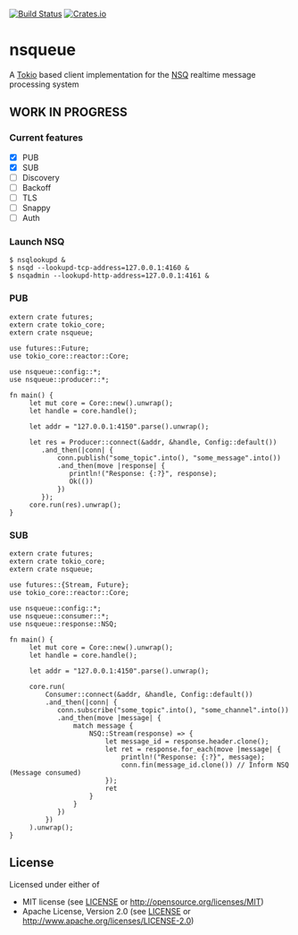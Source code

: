 [![Build Status](https://travis-ci.org/wisespace-io/nsqueue.png?branch=master)](https://travis-ci.org/wisespace-io/nsqueue)
[![Crates.io](https://img.shields.io/crates/v/nsqueue.svg)](https://crates.io/crates/nsqueue)

# nsqueue
A [Tokio](https://tokio.rs/) based client implementation for the [NSQ](https://github.com/bitly/nsq) realtime message processing system

## WORK IN PROGRESS

### Current features
- [X] PUB
- [X] SUB
- [ ] Discovery
- [ ] Backoff 
- [ ] TLS
- [ ] Snappy
- [ ] Auth

### Launch NSQ
```
$ nsqlookupd & 
$ nsqd --lookupd-tcp-address=127.0.0.1:4160 &
$ nsqadmin --lookupd-http-address=127.0.0.1:4161 &
```

### PUB
```
extern crate futures;
extern crate tokio_core;
extern crate nsqueue;

use futures::Future;
use tokio_core::reactor::Core;

use nsqueue::config::*;
use nsqueue::producer::*;

fn main() {
     let mut core = Core::new().unwrap();
     let handle = core.handle();
     
     let addr = "127.0.0.1:4150".parse().unwrap();

     let res = Producer::connect(&addr, &handle, Config::default())
        .and_then(|conn| {
            conn.publish("some_topic".into(), "some_message".into())
            .and_then(move |response| {
               println!("Response: {:?}", response);
               Ok(())
            })
        });
     core.run(res).unwrap();
}
```

### SUB
```
extern crate futures;
extern crate tokio_core;
extern crate nsqueue;

use futures::{Stream, Future};
use tokio_core::reactor::Core;

use nsqueue::config::*;
use nsqueue::consumer::*;
use nsqueue::response::NSQ;

fn main() {
     let mut core = Core::new().unwrap();
     let handle = core.handle();

     let addr = "127.0.0.1:4150".parse().unwrap();

     core.run(
         Consumer::connect(&addr, &handle, Config::default())
         .and_then(|conn| {
            conn.subscribe("some_topic".into(), "some_channel".into())
            .and_then(move |message| {
                match message {
                    NSQ::Stream(response) => {
                        let message_id = response.header.clone();
                        let ret = response.for_each(move |message| {
                            println!("Response: {:?}", message);
                            conn.fin(message_id.clone()) // Inform NSQ (Message consumed) 
                        });
                        ret
                    }
                }
            })
         })
     ).unwrap();
}
```

## License

Licensed under either of

* MIT license (see [LICENSE](LICENSE) or <http://opensource.org/licenses/MIT>)
* Apache License, Version 2.0 (see [LICENSE](LICENSE) or <http://www.apache.org/licenses/LICENSE-2.0>)
